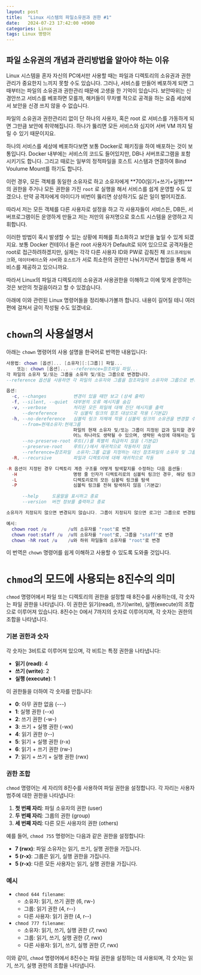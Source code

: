 ```yaml
---
layout: post
title:  "Linux 시스템의 파일소유권과 권한 #1"
date:   2024-07-23 17:42:00 +0900
categories: Linux
tags: Linux 명령어
---
```


## 파일 소유권의 개념과 관리방법을 알아야 하는 이유

Linux 시스템을 혼자 자신의 PC에서만 사용할 때는 파일과 디렉토리의 소유권과 권한 관리가 중요한지 느끼지 못할 수도 있습니다. 그러나, 서비스를 만들어 베포하게 되면 그 때부터는 파일의 소유권과 권한관리 때문에 고생을 한 기억이 있습니다. 보안따위는 신경안쓰고 서비스를 베포하면 모를까, 해커들이 무차별 적으로 공격을 하는 요즘 세상에서 보안을 신경 쓰지 않을 수 없습니다. 

파일의 소유권과 권한관리리 없이 단 하나의 사용자, 혹은 root 로 서비스를 가동하게 되면 그만큼 보안에 취약해집니다. 하나가 뚫리면 모든 서비스와 심지어 서버 VM 까지 털릴 수 있기 때문이지요. 

하나의 서비스를 세상에 베포하다보면 보통 Docker로 패키징을 하여 배포하는 것이 보통입니다. Docker 내부에는 서비스의 코드도 들어있지만, DB나 서버프로그램을 포함시키기도 합니다. 그리고 때로는 일부의 정적파일을 호스트 시스템과 연결하여 Bind Voulume Mount를 하기도 합니다. 

이런 경우, 모든 객체를 동일한 소유자로 하고 소유자에게 **700(읽기+쓰기+실행)***의 권한을 주거나 모든 권한을 가진 `root` 로 실행을 해서 서비스를 쉽게 운영할 수도 있겠으나. 만약 공격자에게 아이디가 비번이 뚫리면 상상하기도 싫은 일이 벌어지겠죠. 

따라서 저는 모든 객체를 다른 사용자로 설정을 하고 각 사용자들이 서비스든, DB든, 서버프로그램이든 운영하게 만들고 저는 저만의 유저명으로 호스트 시스템을 운영하고 지휘합니다. 

이러한 방법이 혹시 발생할 수 있는 상황에 피해를 최소화하고 보안을 높일 수 있게 되겠지요. 
보통 Docker 컨테이너 들은 root 사용자가 Default로 되어 있으므로 공격자들은 root로 접근하려하겠지만, 실제는 각각 다른 사용자 ID와 PW로 감춰진 채 `코드프레임워크`와, `데이터베이스`와 `서버`와 `호스트`가 서로 최소한의 권한만 나눠가지면서 협업을 통해 서비스를 제공하고 있으니까요. 

따라서 Linux의 파일과 디렉토리의 소유권과 사용권한을 이해하고 이에 맞게 운영하는 것은 보안의 첫걸음이라고 할 수 있겠습니다. 

아래에 이와 관련된 Linux 명령어들을 정리해나가볼까 합니다. 내용이 길어질 테니 여러편에 걸쳐서 글이 작성될 수도 있겠네요. 

# `chown`의 사용설명서



 아래는 `chown` 명령어의 사용 설명을 한국어로 번역한 내용입니다:

```lua
사용법: chown [옵션]... [소유자][:[그룹]] 파일...
    또는: chown [옵션]... --reference=참조파일 파일...
각 파일의 소유자 및/또는 그룹을 소유자 및/또는 그룹으로 변경합니다.
--reference 옵션을 사용하면 각 파일의 소유자와 그룹을 참조파일의 소유자와 그룹으로 변경합니다.

옵션:
  -c, --changes          변경이 있을 때만 보고 (상세 출력)
  -f, --silent, --quiet  대부분의 오류 메시지를 숨김
  -v, --verbose          처리된 모든 파일에 대해 진단 메시지를 출력
      --dereference      각 심볼릭 링크의 참조 대상으로 작용 (기본값)
  -h, --no-dereference   심볼릭 링크 자체에 작용 (심볼릭 링크의 소유권을 변경할 수 있는 시스템에서만 유용)
      --from=현재소유자:현재그룹
                         파일의 현재 소유자 및/또는 그룹이 지정된 값과 일치할 경우에만 변경합니다.
                         어느 하나라도 생략될 수 있으며, 생략된 속성에 대해서는 일치 여부를 확인하지 않습니다.
      --no-preserve-root 루트(/)를 특별히 취급하지 않음 (기본값)
      --preserve-root    루트(/)에서 재귀적으로 작동하지 않음
      --reference=참조파일  소유자:그룹 값을 지정하는 대신 참조파일의 소유자 및 그룹을 사용
  -R, --recursive        파일과 디렉토리에 대해 재귀적으로 작동

-R 옵션이 지정된 경우 디렉토리 계층 구조를 어떻게 탐색할지를 수정하는 다음 옵션들:
  -H                     명령 줄 인자가 디렉토리로의 심볼릭 링크인 경우, 해당 링크를 탐색
  -L                     디렉토리로의 모든 심볼릭 링크를 탐색
  -P                     심볼릭 링크를 전혀 탐색하지 않음 (기본값)

      --help     도움말을 표시하고 종료
      --version  버전 정보를 출력하고 종료

소유자가 지정되지 않으면 변경되지 않습니다. 그룹이 지정되지 않으면 로그인 그룹으로 변경됩니다.

예시:
  chown root /u        /u의 소유자를 "root"로 변경
  chown root:staff /u  /u의 소유자를 "root"로, 그룹을 "staff"로 변경
  chown -hR root /u    /u와 하위 파일들의 소유자를 "root"로 변경
```

이 번역은 `chown` 명령어를 쉽게 이해하고 사용할 수 있도록 도와줄 것입니다.



# `chmod`의 모드에 사용되는 8진수의 의미

`chmod` 명령어에서 파일 또는 디렉토리의 권한을 설정할 때 8진수를 사용하는데, 각 숫자는 파일 권한을 나타냅니다. 이 권한은 읽기(read), 쓰기(write), 실행(execute)의 조합으로 이루어져 있습니다. 8진수는 0에서 7까지의 숫자로 이루어지며, 각 숫자는 권한의 조합을 나타냅니다.

### 기본 권한과 숫자

각 숫자는 3비트로 이루어져 있으며, 각 비트는 특정 권한을 나타냅니다:

- **읽기 (read)**: 4
- **쓰기 (write)**: 2
- **실행 (execute)**: 1

이 권한들을 더하여 각 숫자를 만듭니다:

- **0**: 아무 권한 없음 (---)
- **1**: 실행 권한 (--x)
- **2**: 쓰기 권한 (-w-)
- **3**: 쓰기 + 실행 권한 (-wx)
- **4**: 읽기 권한 (r--)
- **5**: 읽기 + 실행 권한 (r-x)
- **6**: 읽기 + 쓰기 권한 (rw-)
- **7**: 읽기 + 쓰기 + 실행 권한 (rwx)

### 권한 조합

`chmod` 명령어는 세 자리의 8진수를 사용하여 파일 권한을 설정합니다. 각 자리는 사용자 범주에 대한 권한을 나타냅니다:

1. **첫 번째 자리**: 파일 소유자의 권한 (user)
2. **두 번째 자리**: 그룹의 권한 (group)
3. **세 번째 자리**: 다른 모든 사용자의 권한 (others)

예를 들어, `chmod 755` 명령어는 다음과 같은 권한을 설정합니다:

- **7 (rwx)**: 파일 소유자는 읽기, 쓰기, 실행 권한을 가집니다.
- **5 (r-x)**: 그룹은 읽기, 실행 권한을 가집니다.
- **5 (r-x)**: 다른 모든 사용자는 읽기, 실행 권한을 가집니다.

### 예시

- `chmod 644 filename`:
  - 소유자: 읽기, 쓰기 권한 (6, rw-)
  - 그룹: 읽기 권한 (4, r--)
  - 다른 사용자: 읽기 권한 (4, r--)
- `chmod 777 filename`:
  - 소유자: 읽기, 쓰기, 실행 권한 (7, rwx)
  - 그룹: 읽기, 쓰기, 실행 권한 (7, rwx)
  - 다른 사용자: 읽기, 쓰기, 실행 권한 (7, rwx)

이와 같이, `chmod` 명령어에서 8진수는 파일 권한을 설정하는 데 사용되며, 각 숫자는 읽기, 쓰기, 실행 권한의 조합을 나타냅니다.

